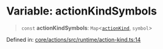 # Variable: actionKindSymbols

> `const` **actionKindSymbols**: `Map`\<[`actionKind`](../enumerations/actionKind.md), `symbol`\>

Defined in: [core/actions/src/runtime/action-kind.ts:14](https://github.com/LaWebcapsule/orbits/blob/4f60266ef7bf7a6380d409c8f20045a6cd0428bd/core/actions/src/runtime/action-kind.ts#L14)

